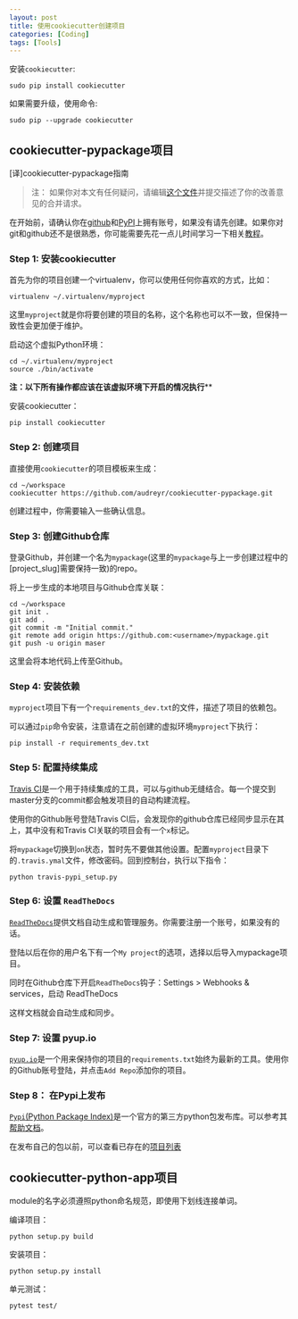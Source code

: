 ```yaml
---
layout: post
title: 使用cookiecutter创建项目
categories: [Coding]
tags: [Tools]
---
```


安装`cookiecutter`:

	sudo pip install cookiecutter

如果需要升级，使用命令:

	sudo pip --upgrade cookiecutter

## cookiecutter-pypackage项目

[译]cookiecutter-pypackage指南

> 注：
> 如果你对本文有任何疑问，请编辑[这个文件](https://github.com/audreyr/cookiecutter-pypackage/blob/master/docs/tutorial.rst)并提交描述了你的改善意见的合并请求。

在开始前，请确认你在[github](https://github.com)和[PyPI](https://pypi.python.org/pypi)上拥有账号，如果没有请先创建。如果你对git和github还不是很熟悉，你可能需要先花一点儿时间学习一下相关[教程](https://help.github.com)。

### Step 1: 安装cookiecutter

首先为你的项目创建一个virtualenv，你可以使用任何你喜欢的方式，比如：

	virtualenv ~/.virtualenv/myproject

这里`myproject`就是你将要创建的项目的名称，这个名称也可以不一致，但保持一致性会更加便于维护。

启动这个虚拟Python环境：

	cd ~/.virtualenv/myproject
	source ./bin/activate

**注：以下所有操作都应该在该虚拟环境下开启的情况执行****

安装cookiecutter：

	pip install cookiecutter

### Step 2: 创建项目

直接使用`cookiecutter`的项目模板来生成：

	cd ~/workspace
	cookiecutter https://github.com/audreyr/cookiecutter-pypackage.git

创建过程中，你需要输入一些确认信息。

### Step 3: 创建Github仓库

登录Github，并创建一个名为`mypackage`(这里的`mypackage`与上一步创建过程中的[project_slug]需要保持一致)的repo。

将上一步生成的本地项目与Github仓库关联：

```
cd ~/workspace
git init .
git add .
git commit -m "Initial commit."
git remote add origin https://github.com:<username>/mypackage.git
git push -u origin maser
```

这里会将本地代码上传至Github。

### Step 4: 安装依赖

`myproject`项目下有一个`requirements_dev.txt`的文件，描述了项目的依赖包。

可以通过`pip`命令安装，注意请在之前创建的虚拟环境`myproject`下执行：

	pip install -r requirements_dev.txt

### Step 5: 配置持续集成

[Travis CI](https://travis-ci.org)是一个用于持续集成的工具，可以与github无缝结合。每一个提交到master分支的commit都会触发项目的自动构建流程。

使用你的Github账号登陆Travis CI后，会发现你的github仓库已经同步显示在其上，其中没有和Travis CI关联的项目会有一个`x`标记。

将`mypackage`切换到`on`状态，暂时先不要做其他设置。配置`myproject`目录下的`.travis.ymal`文件，修改密码。回到控制台，执行以下指令：

	python travis-pypi_setup.py

### Step 6: 设置 `ReadTheDocs`

[`ReadTheDocs`](https://readthedocs.org)提供文档自动生成和管理服务。你需要注册一个账号，如果没有的话。

登陆以后在你的用户名下有一个`My project`的选项，选择以后导入mypackage项目。

同时在Github仓库下开启`ReadTheDocs`钩子：Settings > Webhooks & services，启动 ReadTheDocs

这样文档就会自动生成和同步。

### Step 7: 设置 pyup.io

[`pyup.io`](pyup.io)是一个用来保持你的项目的`requirements.txt`始终为最新的工具。使用你的Github账号登陆，并点击`Add Repo`添加你的项目。

### Step 8： 在Pypi上发布

[`Pypi`(Python Package Index)](https://pypi.python.org/pypi)是一个官方的第三方python包发布库。可以参考其[帮助文档](http://peterdowns.com/posts/first-time-with-pypi.html)。

在发布自己的包以前，可以查看已存在的[项目列表](https://gist.github.com/audreyr/5990987)

## cookiecutter-python-app项目

module的名字必须遵照python命名规范，即使用下划线连接单词。

编译项目：

	python setup.py build

安装项目：

	python setup.py install

单元测试：

	pytest test/